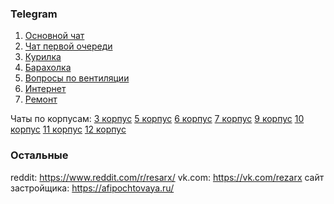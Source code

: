 ### Telegram

1. [Основной чат](https://t.me/joinchat/CkJm6BCOu4jrY64Pup36Uw)
2. [Чат первой очереди](https://t.me/joinchat/FI0iyUVm_GTrRV1dTjFpCg)
3. [Курилка](https://t.me/joinchat/CtIu-xjwqQLzxZ2DyK-SGw)
4. [Барахолка](https://t.me/joinchat/CtIu-xNcL8oLL81rovsonQ)
5. [Вопросы по вентиляции](https://t.me/ventcondishn)
6. [Интернет](https://t.me/resarciot)
7. [Ремонт](https://t.me/resarcremont)

Чаты по корпусам: [3 корпус](https://t.me/resarch3) [5 корпус](https://t.me/joinchat/Id-w3BU5mjlkNPChy7JSgw) [6 корпус](https://t.me/joinchat/CtIu-xa3R2jUTCzptCVE-Q) [7 корпус](https://t.me/ResidenceOfArcitectsBld7) [9 корпус](https://t.me/joinchat/AAy8MBRMF7M5RQo3VjN4Qg) [10 корпус](https://t.me/joinchat/DfHNPxPNzXEsn9gZXfK_EA) [11 корпус](https://t.me/joinchat/AZRk_xW8bL8b2f033M-hhA) [12 корпус](https://t.me/joinchat/E5AMzRMUPD3j0fskw8SX9A)

### Остальные
reddit: https://www.reddit.com/r/resarx/
vk.com: https://vk.com/rezarx
сайт застройщика: https://afipochtovaya.ru/
